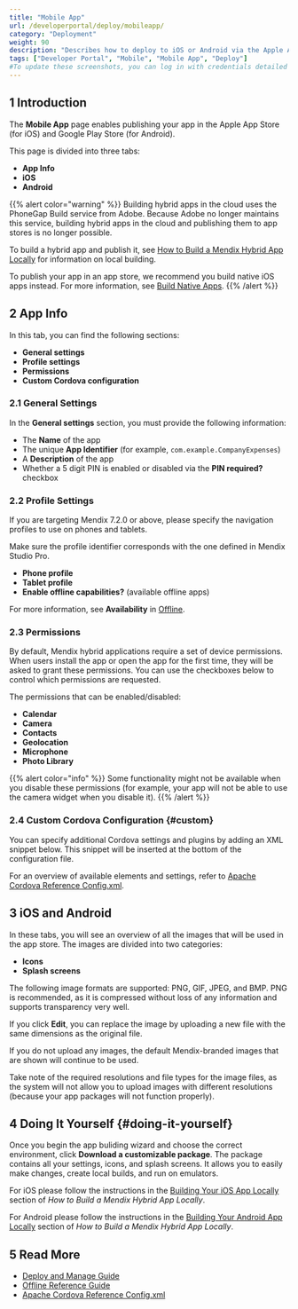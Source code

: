 ```yaml
---
title: "Mobile App"
url: /developerportal/deploy/mobileapp/
category: "Deployment"
weight: 90
description: "Describes how to deploy to iOS or Android via the Apple App Store and Google Play Store."
tags: ["Developer Portal", "Mobile", "Mobile App", "Deploy"]
#To update these screenshots, you can log in with credentials detailed in How to Update Screenshots Using Team Apps.
---
```


## 1 Introduction

The **Mobile App** page enables publishing your app in the Apple App Store (for iOS) and Google Play Store (for Android).

This page is divided into three tabs:

* **App Info**
* **iOS**
* **Android**

{{% alert color="warning" %}}
Building hybrid apps in the cloud uses the PhoneGap Build service from Adobe. Because Adobe no longer maintains this service, building hybrid apps in the cloud and publishing them to app stores is no longer possible.

To build a hybrid app and publish it, see [How to Build a Mendix Hybrid App Locally](/howto8/mobile/build-hybrid-locally/) for information on local building.

To publish your app in an app store, we recommend you build native iOS apps instead. For more information, see [Build Native Apps](/refguide/mobile/distributing-mobile-apps/building-native-apps/).
{{% /alert %}}

## 2 App Info

In this tab, you can find the following sections:

* **General settings**
* **Profile settings**
* **Permissions**
* **Custom Cordova configuration**

### 2.1 General Settings

In the **General settings** section, you must provide the following information:

* The **Name** of the app
* The unique **App Identifier** (for example, `com.example.CompanyExpenses`)
* A **Description** of the app
* Whether a 5 digit PIN is enabled or disabled via the **PIN required?** checkbox

### 2.2 Profile Settings

If you are targeting Mendix 7.2.0 or above, please specify the navigation profiles to use on phones and tablets.

Make sure the profile identifier corresponds with the one defined in Mendix Studio Pro.

* **Phone profile**
* **Tablet profile**
* **Enable offline capabilities?** (available offline apps)

For more information, see **Availability** in [Offline](/refguide/offline-first/).

### 2.3 Permissions

By default, Mendix hybrid applications require a set of device permissions. When users install the app or open the app for the first time, they will be asked to grant these permissions. You can use the checkboxes below to control which permissions are requested.

The permissions that can be enabled/disabled:

* **Calendar**
* **Camera**
* **Contacts**
* **Geolocation**
* **Microphone**
* **Photo Library**

{{% alert color="info" %}}
Some functionality might not be available when you disable these permissions (for example, your app will not be able to use the camera widget when you disable it).
{{% /alert %}}

### 2.4 Custom Cordova Configuration {#custom}

You can specify additional Cordova settings and plugins by adding an XML snippet below. This snippet will be inserted at the bottom of the configuration file.

For an overview of available elements and settings, refer to [Apache Cordova Reference Config.xml](https://cordova.apache.org/docs/en/latest/config_ref/).

## 3 iOS and Android

In these tabs, you will see an overview of all the images that will be used in the app store. The images are divided into two categories:

* **Icons**
* **Splash screens**

The following image formats are supported: PNG, GIF, JPEG, and BMP. PNG is recommended, as it is compressed without loss of any information and supports transparency very well.

If you click **Edit**, you can replace the image by uploading a new file with the same dimensions as the original file.

If you do not upload any images, the default Mendix-branded images that are shown will continue to be used.

Take note of the required resolutions and file types for the image files, as the system will not allow you to upload images with different resolutions (because your app packages will not function properly).

## 4 Doing It Yourself {#doing-it-yourself}

Once you begin the app buliding wizard and choose the correct environment, click **Download a customizable package**. The package contains all your settings, icons, and splash screens. It allows you to easily make changes, create local builds, and run on emulators.

For iOS please follow the instructions in the [Building Your iOS App Locally](/howto8/mobile/build-hybrid-locally/#building-ios-locally) section of *How to Build a Mendix Hybrid App Locally*.

For Android please follow the instructions in the [Building Your Android App Locally](/howto8/mobile/build-hybrid-locally/#building-android-locally) section of *How to Build a Mendix Hybrid App Locally*.

## 5 Read More

* [Deploy and Manage Guide](/developerportal/deploy/)
* [Offline Reference Guide](/refguide/offline-first/)
* [Apache Cordova Reference Config.xml](https://cordova.apache.org/docs/en/latest/config_ref/)
